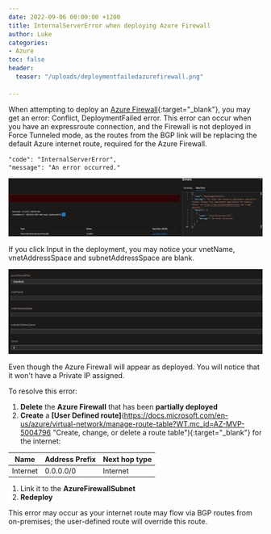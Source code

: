 ```yaml
---
date: 2022-09-06 00:00:00 +1200
title: InternalServerError when deploying Azure Firewall
author: Luke
categories:
- Azure
toc: false
header:
  teaser: "/uploads/deploymentfailedazurefirewall.png"

---
```

When attempting to deploy an [Azure Firewall](https://docs.microsoft.com/en-us/azure/firewall/overview?WT.mc_id=AZ-MVP-5004796 "What is Azure Firewall?"){:target="_blank"}, you may get an error: Conflict, DeploymentFailed error. This error can occur when you have an expressroute connection, and the Firewall is not deployed in Force Tunneled mode, as the routes from the BGP link will be replacing the default Azure internet route, required for the Azure Firewall.

    "code": "InternalServerError",
    "message": "An error occurred."

![Deployment Failed - Azure Firewall](/uploads/deploymentfailedazurefirewall.png "Deployment Failed - Azure Firewall")

If you click Input in the deployment, you may notice your vnetName, vnetAddressSpace and subnetAddressSpace are blank.

![Azure Firewall deployment](/uploads/deploymentfailedazurefirewallinputs.png "Azure Firewall deployment")

Even though the Azure Firewall will appear as deployed. You will notice that it won't have a Private IP assigned.

To resolve this error:

1. **Delete** the **Azure Firewall** that has been **partially deployed**
2. **Create** a **[User Defined route]**(https://docs.microsoft.com/en-us/azure/virtual-network/manage-route-table?WT.mc_id=AZ-MVP-5004796 "Create, change, or delete a route table"){:target="_blank"} for the internet:

| Name | Address Prefix | Next hop type |
| --- | --- | --- |
| Internet | 0.0.0.0/0 | Internet |

1. Link it to the **AzureFirewallSubnet**
2. **Redeploy**

This error may occur as your internet route may flow via BGP routes from on-premises; the user-defined route will override this route.
